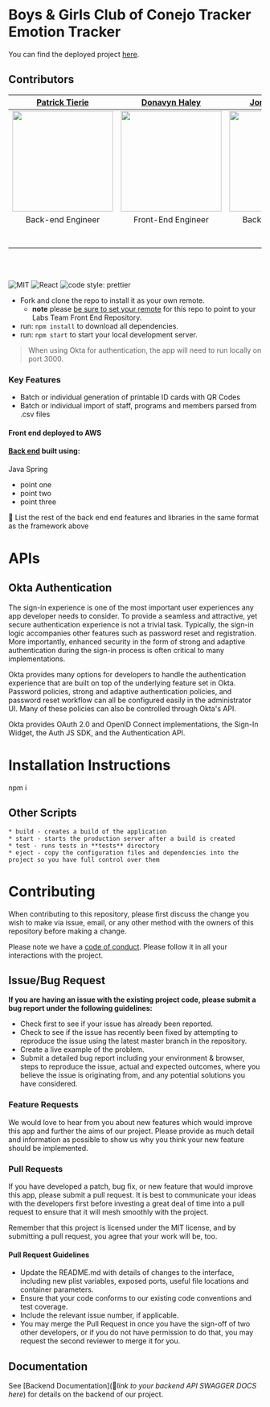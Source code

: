 # Boys & Girls Club of Conejo Tracker Emotion Tracker

You can find the deployed project [here](https://b.bgexperiencetracker.dev/).

## Contributors

| [Patrick Tierie](https://github.com/roberttierie) | [Donavyn Haley](https://github.com/donavynhaley) | [Jordan Hanson](https://github.com/jordan-hanson) | [Jamie Jenks](https://github.com/Lukerdue) | [Sebastian Mendoza](https://github.com/sebass482) | [Iaroslav Mokroguz](https://github.com/maustrauk) | [Jacob Olness](https://github.com/jolness1) | [Leah Tabush](https://github.com/leahfern) |
| :---: | :---: | :---: | :---: | :---: | :---: | :---: | :---: |
| [<img src="https://avatars.githubusercontent.com/u/70277787?v=4" width = "200" />](https://github.com/roberttierie) | [<img src="https://avatars.githubusercontent.com/u/9630087?v=4" width = "200" />](https://github.com/donavynhaley) | [<img src="https://avatars.githubusercontent.com/u/57274530?v=4" width = "200" />](https://github.com/jordan-hanson) | [<img src="https://avatars.githubusercontent.com/u/61995130?v=4" width = "200" />](https://github.com/Lukerdue) | [<img src="https://avatars.githubusercontent.com/u/66289590?v=4" width="200" />](https://github.com/sebass482) | [<img src="https://avatars.githubusercontent.com/u/25729054?v=4" width="200" />](https://github.com/maustrauk) | [<img src="https://avatars.githubusercontent.com/u/1554076?v=4" width="200" />](https://github.com/jolness1) | [<img src="https://avatars.githubusercontent.com/u/73200321?v=4" width="200" />](https://github.com/leahfern) |
| Back-end Engineer | Front-End Engineer | Back-End Engineer | Back-End Engineer | Co-Design Lead | Front-End Engineer | Back-End Engineer | Co-Design Lead | 
| [<img src="https://github.com/favicon.ico" width="15"> ](https://github.com/AlexJoeb) | [<img src="https://github.com/favicon.ico" width="15"> ](https://github.com/donavynhaley) | [<img src="https://github.com/favicon.ico" width="15"> ](https://github.com/jordan-hanson) | [<img src="https://github.com/favicon.ico" width="15"> ](https://github.com/Lukerdue) | [<img src="https://github.com/favicon.ico" width="15"> ](https://github.com/sebass482) | [<img src="https://github.com/favicon.ico" width="15"> ](https://github.com/maustrauk) | [<img src="https://github.com/favicon.ico" width="15"> ](https://github.com/jolness1) | [<img src="https://github.com/favicon.ico" width="15"> ](https://github.com/leahfern) |
| [ <img src="https://static.licdn.com/sc/h/al2o9zrvru7aqj8e1x2rzsrca" width="15"> ](https://www.linkedin.com/in/alexander-besse/) | [ <img src="https://static.licdn.com/sc/h/al2o9zrvru7aqj8e1x2rzsrca" width="15"> ](https://www.linkedin.com/in/haley-d-90253ba8/) | [ <img src="https://static.licdn.com/sc/h/al2o9zrvru7aqj8e1x2rzsrca" width="15"> ](https://www.linkedin.com/in/jordan-hanson-2a0346b1/) | [ <img src="https://static.licdn.com/sc/h/al2o9zrvru7aqj8e1x2rzsrca" width="15"> ](http://linkedin.com/in/jamiejenksdev) | [ <img src="https://static.licdn.com/sc/h/al2o9zrvru7aqj8e1x2rzsrca" width="15"> ](https://www.linkedin.com/in/sebastian-mendoza482/) | [ <img src="https://static.licdn.com/sc/h/al2o9zrvru7aqj8e1x2rzsrca" width="15"> ](https://www.linkedin.com/in/iaroslav-mokroguz-b1448b132/) | [ <img src="https://static.licdn.com/sc/h/al2o9zrvru7aqj8e1x2rzsrca" width="15"> ](https://www.linkedin.com/in/jacob-olness/) | [ <img src="https://static.licdn.com/sc/h/al2o9zrvru7aqj8e1x2rzsrca" width="15"> ](https://www.linkedin.com/in/lft/) |
<br>
<br>

![MIT](https://img.shields.io/packagist/l/doctrine/orm.svg)
![React](https://img.shields.io/badge/react-v16.7.0--alpha.2-blue.svg)
![code style: prettier](https://img.shields.io/badge/code_style-prettier-ff69b4.svg?style=flat-square)

- Fork and clone the repo to install it as your own remote.
  - **note** please [be sure to set your remote](https://help.github.jp/enterprise/2.11/user/articles/changing-a-remote-s-url/) for this repo to point to your Labs Team Front End Repository.
- run: `npm install` to download all dependencies.
- run: `npm start` to start your local development server.

> When using Okta for authentication, the app will need to run locally on port 3000.

### Key Features

- Batch or individual generation of printable ID cards with QR Codes
- Batch or individual import of staff, programs and members parsed from .csv files

#### Front end deployed to AWS

#### [Back end](https://github.com/Lambda-School-Labs/bg-emotion-tracker-be-b) built using:

Java Spring

- point one
- point two
- point three

🚫 List the rest of the back end end features and libraries in the same format as the framework above

# APIs

## Okta Authentication

The sign-in experience is one of the most important user experiences any app developer needs to consider. To provide a seamless and attractive, yet secure authentication experience is not a trivial task. Typically, the sign-in logic accompanies other features such as password reset and registration. More importantly, enhanced security in the form of strong and adaptive authentication during the sign-in process is often critical to many implementations.

Okta provides many options for developers to handle the authentication experience that are built on top of the underlying feature set in Okta. Password policies, strong and adaptive authentication policies, and password reset workflow can all be configured easily in the administrator UI. Many of these policies can also be controlled through Okta's API.

Okta provides OAuth 2.0 and OpenID Connect implementations, the Sign-In Widget, the Auth JS SDK, and the Authentication API.

# Installation Instructions

npm i

## Other Scripts

    * build - creates a build of the application
    * start - starts the production server after a build is created
    * test - runs tests in **tests** directory
    * eject - copy the configuration files and dependencies into the project so you have full control over them

# Contributing

When contributing to this repository, please first discuss the change you wish to make via issue, email, or any other method with the owners of this repository before making a change.

Please note we have a [code of conduct](./CODE_OF_CONDUCT.md). Please follow it in all your interactions with the project.

## Issue/Bug Request

**If you are having an issue with the existing project code, please submit a bug report under the following guidelines:**

- Check first to see if your issue has already been reported.
- Check to see if the issue has recently been fixed by attempting to reproduce the issue using the latest master branch in the repository.
- Create a live example of the problem.
- Submit a detailed bug report including your environment & browser, steps to reproduce the issue, actual and expected outcomes, where you believe the issue is originating from, and any potential solutions you have considered.

### Feature Requests

We would love to hear from you about new features which would improve this app and further the aims of our project. Please provide as much detail and information as possible to show us why you think your new feature should be implemented.

### Pull Requests

If you have developed a patch, bug fix, or new feature that would improve this app, please submit a pull request. It is best to communicate your ideas with the developers first before investing a great deal of time into a pull request to ensure that it will mesh smoothly with the project.

Remember that this project is licensed under the MIT license, and by submitting a pull request, you agree that your work will be, too.

#### Pull Request Guidelines

- Update the README.md with details of changes to the interface, including new plist variables, exposed ports, useful file locations and container parameters.
- Ensure that your code conforms to our existing code conventions and test coverage.
- Include the relevant issue number, if applicable.
- You may merge the Pull Request in once you have the sign-off of two other developers, or if you do not have permission to do that, you may request the second reviewer to merge it for you.

## Documentation

See [Backend Documentation](🚫*link to your backend API SWAGGER DOCS here*) for details on the backend of our project.


